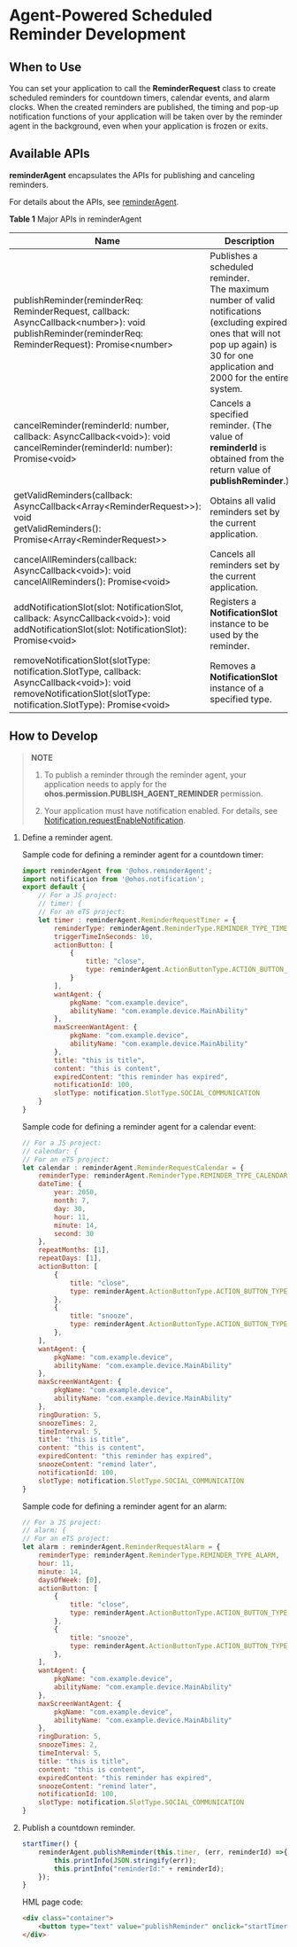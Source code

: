 # Agent-Powered Scheduled Reminder Development

## When to Use

You can set your application to call the **ReminderRequest** class to create scheduled reminders for countdown timers, calendar events, and alarm clocks. When the created reminders are published, the timing and pop-up notification functions of your application will be taken over by the reminder agent in the background, even when your application is frozen or exits.


## Available APIs

**reminderAgent** encapsulates the APIs for publishing and canceling reminders.

For details about the APIs, see [reminderAgent](../reference/apis/js-apis-reminderAgent.md).

**Table 1** Major APIs in reminderAgent

| Name| Description|
| -------- | -------- |
| publishReminder(reminderReq: ReminderRequest, callback: AsyncCallback&lt;number&gt;): void<br>publishReminder(reminderReq: ReminderRequest): Promise&lt;number&gt; | Publishes a scheduled reminder.<br>The maximum number of valid notifications (excluding expired ones that will not pop up again) is 30 for one application and 2000 for the entire system. |
| cancelReminder(reminderId: number, callback: AsyncCallback&lt;void&gt;): void<br>cancelReminder(reminderId: number): Promise&lt;void&gt; | Cancels a specified reminder. (The value of **reminderId** is obtained from the return value of **publishReminder**.)|
| getValidReminders(callback: AsyncCallback&lt;Array&lt;ReminderRequest&gt;&gt;): void<br>getValidReminders(): Promise&lt;Array&lt;ReminderRequest&gt;&gt; | Obtains all valid reminders set by the current application.|
| cancelAllReminders(callback: AsyncCallback&lt;void&gt;): void<br>cancelAllReminders(): Promise&lt;void&gt; | Cancels all reminders set by the current application.|
| addNotificationSlot(slot: NotificationSlot, callback: AsyncCallback&lt;void&gt;): void<br>addNotificationSlot(slot: NotificationSlot): Promise&lt;void&gt; | Registers a **NotificationSlot** instance to be used by the reminder.|
| removeNotificationSlot(slotType: notification.SlotType, callback: AsyncCallback&lt;void&gt;): void<br>removeNotificationSlot(slotType: notification.SlotType): Promise&lt;void&gt; | Removes a **NotificationSlot** instance of a specified type.|

## How to Develop

> **NOTE**
>
> 1. To publish a reminder through the reminder agent, your application needs to apply for the **ohos.permission.PUBLISH_AGENT_REMINDER** permission.
>
> 2. Your application must have notification enabled. For details, see [Notification.requestEnableNotification](../reference/apis/js-apis-notification.md#notificationrequestenablenotification8).

1. Define a reminder agent.

   Sample code for defining a reminder agent for a countdown timer:
   ```js
   import reminderAgent from '@ohos.reminderAgent';
   import notification from '@ohos.notification';
   export default {
       // For a JS project:
       // timer: {
       // For an eTS project:
       let timer : reminderAgent.ReminderRequestTimer = {
           reminderType: reminderAgent.ReminderType.REMINDER_TYPE_TIMER,
           triggerTimeInSeconds: 10,
           actionButton: [
               {
                   title: "close",
                   type: reminderAgent.ActionButtonType.ACTION_BUTTON_TYPE_CLOSE
               }
           ],
           wantAgent: {
               pkgName: "com.example.device",
               abilityName: "com.example.device.MainAbility"
           },
           maxScreenWantAgent: {
               pkgName: "com.example.device",
               abilityName: "com.example.device.MainAbility"
           },
           title: "this is title",
           content: "this is content",
           expiredContent: "this reminder has expired",
           notificationId: 100,
           slotType: notification.SlotType.SOCIAL_COMMUNICATION
       }
   }
   ```

   Sample code for defining a reminder agent for a calendar event:

    ```js
    // For a JS project:
    // calendar: {
    // For an eTS project:
    let calendar : reminderAgent.ReminderRequestCalendar = {
        reminderType: reminderAgent.ReminderType.REMINDER_TYPE_CALENDAR,
        dateTime: {
            year: 2050,
            month: 7,
            day: 30,
            hour: 11,
            minute: 14,
            second: 30
        },
        repeatMonths: [1],
        repeatDays: [1],
        actionButton: [
            {
                title: "close",
                type: reminderAgent.ActionButtonType.ACTION_BUTTON_TYPE_CLOSE
            },
            {
                title: "snooze",
                type: reminderAgent.ActionButtonType.ACTION_BUTTON_TYPE_SNOOZE
            },
        ],
        wantAgent: {
            pkgName: "com.example.device",
            abilityName: "com.example.device.MainAbility"
        },
        maxScreenWantAgent: {
            pkgName: "com.example.device",
            abilityName: "com.example.device.MainAbility"
        },
        ringDuration: 5,
        snoozeTimes: 2,
        timeInterval: 5,
        title: "this is title",
        content: "this is content",
        expiredContent: "this reminder has expired",
        snoozeContent: "remind later",
        notificationId: 100,
        slotType: notification.SlotType.SOCIAL_COMMUNICATION
    }
    ```

    Sample code for defining a reminder agent for an alarm:

    ```js
    // For a JS project:
    // alarm: {
    // For an eTS project:
    let alarm : reminderAgent.ReminderRequestAlarm = {
        reminderType: reminderAgent.ReminderType.REMINDER_TYPE_ALARM,
        hour: 11,
        minute: 14,
        daysOfWeek: [0],
        actionButton: [
            {
                title: "close",
                type: reminderAgent.ActionButtonType.ACTION_BUTTON_TYPE_CLOSE
            },
            {
                title: "snooze",
                type: reminderAgent.ActionButtonType.ACTION_BUTTON_TYPE_SNOOZE
            },
        ],
        wantAgent: {
            pkgName: "com.example.device",
            abilityName: "com.example.device.MainAbility"
        },
        maxScreenWantAgent: {
            pkgName: "com.example.device",
            abilityName: "com.example.device.MainAbility"
        },
        ringDuration: 5,
        snoozeTimes: 2,
        timeInterval: 5,
        title: "this is title",
        content: "this is content",
        expiredContent: "this reminder has expired",
        snoozeContent: "remind later",
        notificationId: 100,
        slotType: notification.SlotType.SOCIAL_COMMUNICATION
    }
    ```

2. Publish a countdown reminder.
   ```js
   startTimer() {
       reminderAgent.publishReminder(this.timer, (err, reminderId) =>{
           this.printInfo(JSON.stringify(err));
           this.printInfo("reminderId:" + reminderId);
       });
   }
   ```

   HML page code:
   ```html
   <div class="container">
       <button type="text" value="publishReminder" onclick="startTimer"></button>
   </div>
   ```

